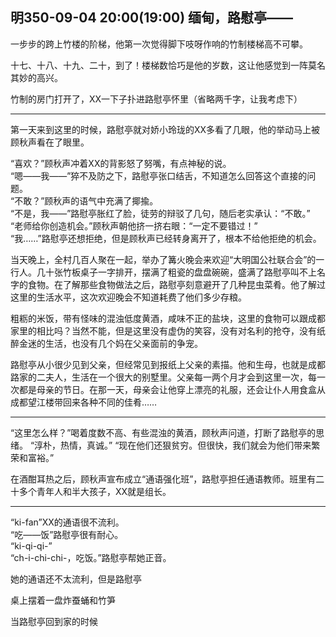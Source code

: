 ## 明350-09-04 20:00(19:00) 缅甸，路慰亭——

一步步的跨上竹楼的阶梯，他第一次觉得脚下吱呀作响的竹制楼梯高不可攀。

十七、十八、十九、二十，到了！楼梯数恰巧是他的岁数，这让他感觉到一阵莫名其妙的高兴。

竹制的房门打开了，XX一下子扑进路慰亭怀里（省略两千字，让我考虑下）

***

第一天来到这里的时候，路慰亭就对娇小玲珑的XX多看了几眼，他的举动马上被顾秋声看在了眼里。

“喜欢？”顾秋声冲着XX的背影怒了努嘴，有点神秘的说。  
“嗯——我——”猝不及防之下，路慰亭张口结舌，不知道怎么回答这个直接的问题。  
“不敢？”顾秋声的语气中充满了揶揄。  
“不是，我——”路慰亭胀红了脸，徒劳的辩驳了几句，随后老实承认：“不敢。”  
“老师给你创造机会。”顾秋声朝他挤一挤右眼：“一定不要错过！”  
“我……”路慰亭还想拒绝，但是顾秋声已经转身离开了，根本不给他拒绝的机会。

当天晚上，全村几百人聚在一起，举办了篝火晚会来欢迎“大明国公社联合会”的一行人。几十张竹板桌子一字排开，摆满了粗瓷的盘盘碗碗，盛满了路慰亭叫不上名字的食物。在了解那些食物做法之后，路慰亭刻意避开了几种昆虫菜肴。他了解过这里的生活水平，这次欢迎晚会不知道耗费了他们多少存粮。

粗粝的米饭，带有怪味的混浊低度黄酒，咸味不正的盐块，这里的食物可以跟成都家里的相比吗？当然不能，但是这里没有虚伪的笑容，没有对名利的抢夺，没有纸醉金迷的生活，也没有几个妈在父亲面前的争宠。

路慰亭从小很少见到父亲，但经常见到报纸上父亲的素描。他和生母，也就是成都路家的二夫人，生活在一个很大的别墅里。父亲每一两个月才会到这里一次，每一次都是母亲的节日。在那一天，母亲会让他穿上漂亮的礼服，还会让仆人用食盒从成都望江楼带回来各种不同的佳肴……

***

“这里怎么样？”喝着度数不高、有些混浊的黄酒，顾秋声问道，打断了路慰亭的思绪。
“淳朴，热情，真诚。”
“现在他们还狠贫穷。但很快，我们就会为他们带来繁荣和富裕。”

在酒酣耳热之后，顾秋声宣布成立“通语强化班”，路慰亭担任通语教师。班里有二十多个青年人和半大孩子，XX就是组长。

***

“ki-fan”XX的通语很不流利。  
“吃——饭”路慰亭很有耐心。  
“ki-qi-qi-”  
“ch-i-chi-chi-，吃饭。”路慰亭帮她正音。  


她的通语还不太流利，但是路慰亭

桌上摆着一盘炸蚕蛹和竹笋

当路慰亭回到家的时候